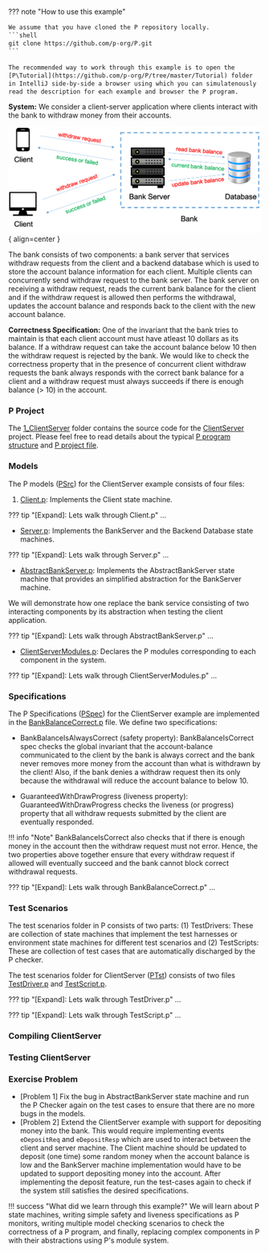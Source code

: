 ??? note "How to use this example"

    We assume that you have cloned the P repository locally.
    ```shell 
    git clone https://github.com/p-org/P.git
    ```

    The recommended way to work through this example is to open the [P\Tutorial](https://github.com/p-org/P/tree/master/Tutorial) folder in IntelliJ side-by-side a browser using which you can simulatenously read the description for each example and browser the P program. 

**System:** We consider a client-server application where clients interact with the bank to withdraw money from their accounts. 

![Placeholder](clientserver.png){ align=center }

The bank consists of two components: a bank server that services withdraw requests from the client and a backend database which is used to store the account balance information for each client.
Multiple clients can concurrently send withdraw request to the bank server. The bank server on receiving a withdraw request, reads the current bank balance for the client and if the withdraw request is allowed then performs the withdrawal, updates the account balance and responds back to the client with the new account balance.

**Correctness Specification:** One of the invariant that the bank tries to maintain is that each client account must have atleast 10 dollars as its balance. If a withdraw request can take the account balance below 10 then the withdraw request is rejected by the bank. We would like to check the correctness property that in the presence of concurrent client withdraw requests the bank always responds with the correct bank balance for a client and a withdraw request must always succeeds if there is enough balance (> 10) in the account.



### P Project

The [1_ClientServer](https://github.com/p-org/P/tree/master/Tutorial/1_ClientServer) folder contains the source code for the [ClientServer](https://github.com/p-org/P/blob/master/Tutorial/1_ClientServer/ClientServer.pproj) project. Please feel free to read details about the typical [P program structure](../advanced/structureOfPProgram.md) and [P project file](../advanced/PProject.md).

### Models

The P models ([PSrc](https://github.com/p-org/P/tree/master/Tutorial/1_ClientServer/PSrc)) for the ClientServer example consists of four files: 

1. [Client.p](https://github.com/p-org/P/blob/master/Tutorial/1_ClientServer/PSrc/Client.p): Implements the Client state machine.
  
??? tip "[Expand]: Lets walk through Client.p"
    ...

- [Server.p](https://github.com/p-org/P/blob/master/Tutorial/1_ClientServer/PSrc/Server.p): Implements the BankServer and the Backend Database state machines.
  
??? tip "[Expand]: Lets walk through Server.p"
    ...

- [AbstractBankServer.p](https://github.com/p-org/P/blob/master/Tutorial/1_ClientServer/PSrc/AbstractBankServer.p): Implements the AbstractBankServer state machine that provides an simplified abstraction for the BankServer machine.

We will demonstrate how one replace the bank service consisting of two interacting components by its abstraction when testing the client application.

??? tip "[Expand]: Lets walk through AbstractBankServer.p"
    ...

- [ClientServerModules.p](https://github.com/p-org/P/blob/master/Tutorial/1_ClientServer/PSrc/ClientServerModules.p): Declares the P modules corresponding to each component in the system.

??? tip "[Expand]: Lets walk through ClientServerModules.p"
    ...

### Specifications

The P Specifications ([PSpec](https://github.com/p-org/P/blob/master/Tutorial/1_ClientServer/PSpec)) for the ClientServer example are implemented in the [BankBalanceCorrect.p](https://github.com/p-org/P/blob/master/Tutorial/1_ClientServer/PSpec/BankBalanceCorrect.p) file. We define two specifications:

- BankBalanceIsAlwaysCorrect (safety property): BankBalanceIsCorrect spec checks the global invariant that the account-balance communicated to the client by the bank is always correct and the bank never removes more money from the account than what is withdrawn by the client! Also, if the bank denies a withdraw request then its only because the withdrawal will reduce the account balance to below 10.

- GuaranteedWithDrawProgress (liveness property): GuaranteedWithDrawProgress checks the liveness (or progress) property that all withdraw requests submitted by the client are eventually responded.

!!! info "Note"
    BankBalanceIsCorrect also checks that if there is enough money in the account then the withdraw request must not error. Hence, the two properties above together ensure that every withdraw request if allowed will eventually succeed and the bank cannot block correct withdrawal requests.

??? tip "[Expand]: Lets walk through BankBalanceCorrect.p"
    ...

### Test Scenarios

The test scenarios folder in P consists of two parts: (1) TestDrivers: These are collection of state machines that implement the test harnesses or environment state machines for different test scenarios and (2) TestScripts: These are collection of test cases that are automatically discharged by the P checker.

The test scenarios folder for ClientServer ([PTst](https://github.com/p-org/P/tree/master/Tutorial/1_ClientServer/PTst)) consists of two files [TestDriver.p](https://github.com/p-org/P/blob/master/Tutorial/1_ClientServer/PTst/TestDriver.p) and [TestScript.p](https://github.com/p-org/P/blob/master/Tutorial/1_ClientServer/PTst/Testscript.p).

??? tip "[Expand]: Lets walk through TestDriver.p"
    ...

??? tip "[Expand]: Lets walk through TestScript.p"
    ...

### Compiling ClientServer

### Testing ClientServer

### Exercise Problem

- [Problem 1] Fix the bug in AbstractBankServer state machine and run the P Checker again on the test cases to ensure that there are no more bugs in the models.
- [Problem 2] Extend the ClientServer example with support for depositing money into the bank. This would require implementing events `eDepositReq` and `eDepositResp` which are used to interact between the client and server machine. The Client machine should be updated to deposit (one time) some random money when the account balance is low and the BankServer machine implementation would have to be updated to support depositing money into the account. After implementing the deposit feature, run the test-cases again to check if the system still satisfies the desired specifications. 

!!! success "What did we learn through this example?"
    We will learn about P state machines, writing simple safety and liveness specifications as P monitors, writing multiple model checking scenarios to check the correctness of a P program, and finally, replacing complex components in P with their abstractions using P's module system.

